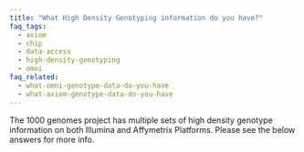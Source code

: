 ```yaml
---
title: "What High Density Genotyping information do you have?"
faq_tags:
  - axiom
  - chip
  - data-access
  - high-density-genotyping
  - omni
faq_related:
  - what-omni-genotype-data-do-you-have
  - what-axiom-genotype-data-do-you-have
---
```

                    
The 1000 genomes project has multiple sets of high density genotype information on both Illumina and Affymetrix Platforms. Please see the below answers for more info.
